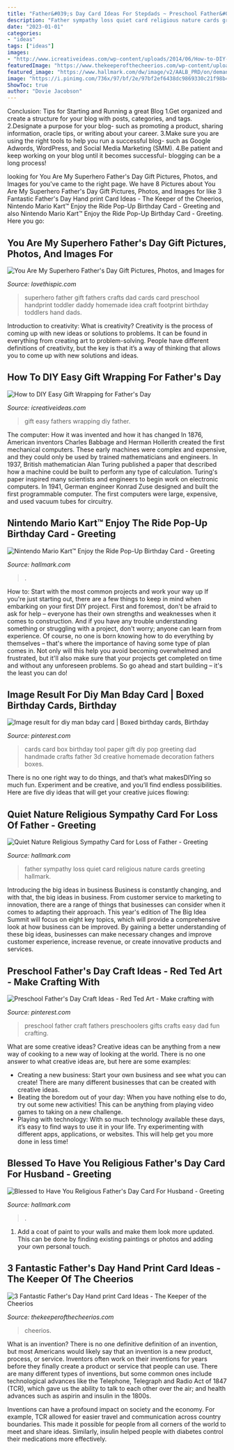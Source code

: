 ```yaml
---
title: "Father&#039;s Day Card Ideas For Stepdads ~ Preschool Father&#039;s Day Craft Ideas"
description: "Father sympathy loss quiet card religious nature cards greeting hallmark"
date: "2023-01-01"
categories:
- "ideas"
tags: ["ideas"]
images:
- "http://www.icreativeideas.com/wp-content/uploads/2014/06/How-to-DIY-Easy-Gift-Wrapping-for-Fathers-Day-9.jpg"
featuredImage: "https://www.thekeeperofthecheerios.com/wp-content/uploads/2018/03/3-fantastic-fathers-day-cards.jpg"
featured_image: "https://www.hallmark.com/dw/image/v2/AALB_PRD/on/demandware.static/-/Sites-hallmark-master/default/dw0ffa4918/images/finished-goods/Quiet-Nature-Religious-Sympathy-Card-for-Loss-of-Father-root-399CEY1333_PV.1.CEY1333.jpg_Source_Image.jpg?sw=303"
image: "https://i.pinimg.com/736x/97/bf/2e/97bf2ef6438dc9869330c21f98b4bfad--bday-cards.jpg"
ShowToc: true
author: "Dovie Jacobson"
---
```



Conclusion: Tips for Starting and Running a great Blog
1.Get organized and create a structure for your blog with posts, categories, and tags.
2.Designate a purpose for your blog- such as promoting a product, sharing information, oracle tips, or writing about your career. 
3.Make sure you are using the right tools to help you run a successful blog- such as Google Adwords, WordPress, and Social Media Marketing (SMM). 
4.Be patient and keep working on your blog until it becomes successful- blogging can be a long process!

	

		
looking for You Are My Superhero Father&#039;s Day Gift Pictures, Photos, and Images for you've came to the right page. We have 8 Pictures about You Are My Superhero Father&#039;s Day Gift Pictures, Photos, and Images for like 3 Fantastic Father&#039;s Day Hand print Card Ideas - The Keeper of the Cheerios, Nintendo Mario Kart™ Enjoy the Ride Pop-Up Birthday Card - Greeting and also Nintendo Mario Kart™ Enjoy the Ride Pop-Up Birthday Card - Greeting. Here you go:
		
    
## You Are My Superhero Father&#039;s Day Gift Pictures, Photos, And Images For

<img loading=lazy src="http://www.lovethispic.com/uploaded_images/181673-You-Are-My-Superhero-Father-s-Day-Gift.jpg" onerror="this.onerror=null;this.src='https://tse4.mm.bing.net/th?id=OIP.XW_L0Aci8cIIKc4ucDQFLAHaLH&amp;pid=15.1';" alt="You Are My Superhero Father&#039;s Day Gift Pictures, Photos, and Images for">

_Source: lovethispic.com_

>superhero father gift fathers crafts dad cards card preschool handprint toddler daddy homemade idea craft footprint birthday toddlers hand dads. 

	

Introduction to creativity: What is creativity?
Creativity is the process of coming up with new ideas or solutions to problems. It can be found in everything from creating art to problem-solving. People have different definitions of creativity, but the key is that it’s a way of thinking that allows you to come up with new solutions and ideas.

    
## How To DIY Easy Gift Wrapping For Father&#039;s Day

<img loading=lazy src="http://www.icreativeideas.com/wp-content/uploads/2014/06/How-to-DIY-Easy-Gift-Wrapping-for-Fathers-Day-9.jpg" onerror="this.onerror=null;this.src='https://tse2.mm.bing.net/th?id=OIP.N-lLyz9kETozu7HOYxqldAHaLH&amp;pid=15.1';" alt="How to DIY Easy Gift Wrapping for Father&#039;s Day">

_Source: icreativeideas.com_

>gift easy fathers wrapping diy father. 

	

The computer: How it was invented and how it has changed
In 1876, American inventors Charles Babbage and Herman Hollerith created the first mechanical computers. These early machines were complex and expensive, and they could only be used by trained mathematicians and engineers. In 1937, British mathematician Alan Turing published a paper that described how a machine could be built to perform any type of calculation. Turing's paper inspired many scientists and engineers to begin work on electronic computers. In 1941, German engineer Konrad Zuse designed and built the first programmable computer. The first computers were large, expensive, and used vacuum tubes for circuitry.

    
## Nintendo Mario Kart™ Enjoy The Ride Pop-Up Birthday Card - Greeting

<img loading=lazy src="https://www.hallmark.com/dw/image/v2/AALB_PRD/on/demandware.static/-/Sites-hallmark-master/default/dw46f1b480/images/finished-goods/products/459HBD3533/Mario-Luigi-Bowser-&amp;-Peach-PopUp-Birthday-Card_459HBD3533_04.jpg?sw=1920" onerror="this.onerror=null;this.src='https://tse2.mm.bing.net/th?id=OIP.1nPHd-hTHJ6a-wD9BWtksgHaHa&amp;pid=15.1';" alt="Nintendo Mario Kart™ Enjoy the Ride Pop-Up Birthday Card - Greeting">

_Source: hallmark.com_

>. 

	

How to: Start with the most common projects and work your way up
If you're just starting out, there are a few things to keep in mind when embarking on your first DIY project. First and foremost, don't be afraid to ask for help – everyone has their own strengths and weaknesses when it comes to construction. And if you have any trouble understanding something or struggling with a project, don't worry; anyone can learn from experience.
Of course, no one is born knowing how to do everything by themselves – that's where the importance of having some type of plan comes in. Not only will this help you avoid becoming overwhelmed and frustrated, but it'll also make sure that your projects get completed on time and without any unforeseen problems. So go ahead and start building – it's the least you can do!

    
## Image Result For Diy Man Bday Card | Boxed Birthday Cards, Birthday

<img loading=lazy src="https://i.pinimg.com/736x/97/bf/2e/97bf2ef6438dc9869330c21f98b4bfad--bday-cards.jpg" onerror="this.onerror=null;this.src='https://tse1.mm.bing.net/th?id=OIP.ZLWNzoDXEItclKjdTHtJfAHaJ4&amp;pid=15.1';" alt="Image result for diy man bday card | Boxed birthday cards, Birthday">

_Source: pinterest.com_

>cards card box birthday tool paper gift diy pop greeting dad handmade crafts father 3d creative homemade decoration fathers boxes. 

	

There is no one right way to do things, and that’s what makesDIYing so much fun. Experiment and be creative, and you’ll find endless possibilities. Here are five diy ideas that will get your creative juices flowing:

    
## Quiet Nature Religious Sympathy Card For Loss Of Father - Greeting

<img loading=lazy src="https://www.hallmark.com/dw/image/v2/AALB_PRD/on/demandware.static/-/Sites-hallmark-master/default/dw0ffa4918/images/finished-goods/Quiet-Nature-Religious-Sympathy-Card-for-Loss-of-Father-root-399CEY1333_PV.1.CEY1333.jpg_Source_Image.jpg?sw=303" onerror="this.onerror=null;this.src='https://tse2.mm.bing.net/th?id=OIP.5mcqyZvUjUHVb3rBCqFKogAAAA&amp;pid=15.1';" alt="Quiet Nature Religious Sympathy Card for Loss of Father - Greeting">

_Source: hallmark.com_

>father sympathy loss quiet card religious nature cards greeting hallmark. 

	

Introducing the big ideas in business
Business is constantly changing, and with that, the big ideas in business. From customer service to marketing to innovation, there are a range of things that businesses can consider when it comes to adapting their approach. 
This year's edition of The Big Idea Summit will focus on eight key topics, which will provide a comprehensive look at how business can be improved. By gaining a better understanding of these big ideas, businesses can make necessary changes and improve customer experience, increase revenue, or create innovative products and services.

    
## Preschool Father&#039;s Day Craft Ideas - Red Ted Art - Make Crafting With

<img loading=lazy src="https://i.pinimg.com/736x/f3/73/33/f37333ebb104d70c7afc9567600fbc89.jpg" onerror="this.onerror=null;this.src='https://tse1.mm.bing.net/th?id=OIP.pBHww36GXvW1lDyvKEDqswHaLH&amp;pid=15.1';" alt="Preschool Father&#039;s Day Craft Ideas - Red Ted Art - Make crafting with">

_Source: pinterest.com_

>preschool father craft fathers preschoolers gifts crafts easy dad fun crafting. 

	

What are some creative ideas?
Creative ideas can be anything from a new way of cooking to a new way of looking at the world. There is no one answer to what creative ideas are, but here are some examples: 
- Creating a new business: Start your own business and see what you can create! There are many different businesses that can be created with creative ideas.
- Beating the boredom out of your day: When you have nothing else to do, try out some new activities! This can be anything from playing video games to taking on a new challenge.
- Playing with technology: With so much technology available these days, it’s easy to find ways to use it in your life. Try experimenting with different apps, applications, or websites. This will help get you more done in less time!

    
## Blessed To Have You Religious Father&#039;s Day Card For Husband - Greeting

<img loading=lazy src="https://www.hallmark.com/dw/image/v2/AALB_PRD/on/demandware.static/-/Sites-hallmark-master/default/dw6f3dadce/images/finished-goods/Blessed-to-Have-You-Religious-Fathers-Day-Card-For-Husband_529FDD1045_01.jpg?sw=1920" onerror="this.onerror=null;this.src='https://tse4.mm.bing.net/th?id=OIP.VVECzBrsWT76R7uyCRkEDAHaHa&amp;pid=15.1';" alt="Blessed to Have You Religious Father&#039;s Day Card For Husband - Greeting">

_Source: hallmark.com_

>. 

	

1. Add a coat of paint to your walls and make them look more updated. This can be done by finding existing paintings or photos and adding your own personal touch. 

    
## 3 Fantastic Father&#039;s Day Hand Print Card Ideas - The Keeper Of The Cheerios

<img loading=lazy src="https://www.thekeeperofthecheerios.com/wp-content/uploads/2018/03/3-fantastic-fathers-day-cards.jpg" onerror="this.onerror=null;this.src='https://tse2.mm.bing.net/th?id=OIP.7wfjXfbBdJ7XXbO4E-WjyQHaJw&amp;pid=15.1';" alt="3 Fantastic Father&#039;s Day Hand print Card Ideas - The Keeper of the Cheerios">

_Source: thekeeperofthecheerios.com_

>cheerios. 

	

What is an invention?
There is no one definitive definition of an invention, but most Americans would likely say that an invention is a new product, process, or service.  Inventors often work on their inventions for years before they finally create a product or service that people can use. 
There are many different types of inventions, but some common ones include technological advances like the Telephone, Telegraph and Radio Act of 1847 (TCR), which gave us the ability to talk to each other over the air; and health advances such as aspirin and insulin in the 1800s. 

Inventions can have a profound impact on society and the economy. For example, TCR allowed for easier travel and communication across country boundaries. This made it possible for people from all corners of the world to meet and share ideas. Similarly, insulin helped people with diabetes control their medications more effectively.

